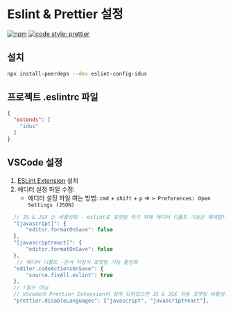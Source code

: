 # Eslint & Prettier 설정

[![npm](https://flat.badgen.net/npm/v/eslint-config-idus)](https://npmjs.com/package/eslint-config-idus)
[![code style: prettier](https://img.shields.io/badge/code_style-prettier-ff69b4.svg?style=flat-square)](https://github.com/prettier/prettier)

## 설치

``` bash
npx install-peerdeps --dev eslint-config-idus
```

## 프로젝트 .eslintrc 파일

``` json
{
  "extends": [
    "idus"
  ]
}
```

## VSCode 설정

1. [ESLint Extension](https://marketplace.visualstudio.com/items?itemName=dbaeumer.vscode-eslint) 설치
2. 에디터 설정 파일 수정: 
    - 에디터 설정 파일 여는 방법: `cmd` + `shift` + `p` => `> Preferences: Open Settings (JSON)` 

  ```js
    // JS & JSX 는 비활성화 - eslint로 포맷팅 하기 위해 에디터 디폴트 기능은 해제합니다.
    "[javascript]": {
        "editor.formatOnSave": false
    },
    "[javascriptreact]": {
        "editor.formatOnSave": false
    },
     // 에디터 디폴트 -문서 저장시 포맷팅 기능 활성화
    "editor.codeActionsOnSave": {
        "source.fixAll.eslint": true
    },
    // !필수 아님
    // VScode의 Prettier Extension이 설치 되어있으면 JS & JSX 자동 포맷팅 비활성화 
    "prettier.disableLanguages": ["javascript", "javascriptreact"],
  ```
